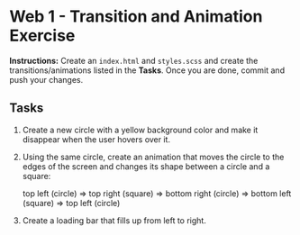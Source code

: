 # Web 1 - Transition and Animation Exercise

**Instructions:** Create an `index.html` and `styles.scss` and create the transitions/animations listed in the **Tasks**. Once you are done, commit and push your changes.

## Tasks

1. Create a new circle with a yellow background color and make it disappear when the user hovers over it.

2. Using the same circle, create an animation that moves the circle to the edges of the screen and changes its shape between a circle and a square:

   top left (circle) => top right (square) => bottom right (circle) => bottom left (square) => top left (circle)

4. Create a loading bar that fills up from left to right.
